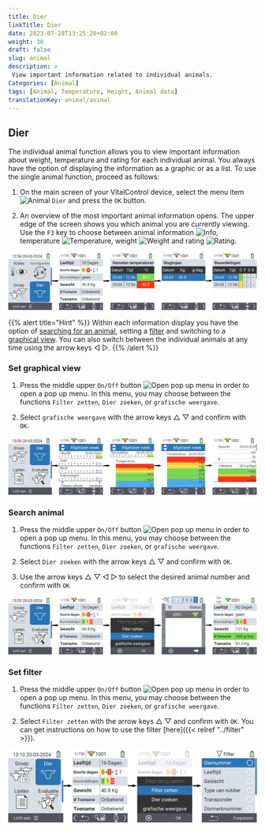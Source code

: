 ```yaml
---
title: Dier
linkTitle: Dier
date: 2023-07-28T13:25:28+02:00
weight: 30
draft: false
slug: animal
description: >
 View important information related to individual animals.
Categories: [Animal]
tags: [Animal, Temperature, Height, Animal data]
translationKey: animal/animal
---
```

## Dier

The individual animal function allows you to view important information about weight, temperature and rating for each individual animal. You always have the option of displaying the information as a graphic or as a list. To use the single animal function, proceed as follows:

1. On the main screen of your VitalControl device, select the menu item <img src="/icons/main/animal.svg" width="35" align="bottom" alt="Animal" /> `Dier` and press the `OK` button.

2. An overview of the most important animal information opens. The upper edge of the screen shows you which animal you are currently viewing. Use the `F3` key to choose between animal information <img src="/icons/footer/info.svg" width="20" align="bottom" alt="Info" />, temperature <img src="/icons/actions/temperature.svg" width="10" align="bottom" alt="Temperature" />, weight  <img src="/icons/actions/weight.svg" width="20" align="bottom" alt="Weight" /> and rating <img src="/icons/actions/rating.svg" width="25" align="bottom" alt="Rating" />.

 ![VitalControl: Menu Animal](images/list.png "Display as a list")

{{% alert title="Hint"  %}}
Within each information display you have the option of [searching for an animal](#search-animal), setting a [filter](#set-filter) and switching to a [graphical view](#set-graphical-view).
You can also switch between the individual animals at any time using the arrow keys ◁ ▷.
{{% /alert %}}

### Set graphical view

1. Press the middle upper `On/Off` button <img src="/icons/footer/search_chart.svg" width="40" align="bottom" alt="Open pop up menu" /> in order to open a pop up menu. In this menu, you may choose between the functions `Filter zetten`, `Dier zoeken`, or `grafische weergave`.

2. Select `grafische weergave` with the arrow keys △ ▽ and confirm with `OK`.

 ![VitalControl: Menu Animal](images/graphic.png "Representation as a graphic")

### Search animal

1. Press the middle upper `On/Off` button <img src="/icons/footer/search_chart.svg" width="40" align="bottom" alt="Open pop up menu" /> in order to open a pop up menu. In this menu, you may choose between the functions `Filter zetten`, `Dier zoeken`, or `grafische weergave`.

2. Select `Dier zoeken` with the arrow keys △ ▽ and confirm with `OK`.

3. Use the arrow keys △ ▽ ◁ ▷ to select the desired animal number and confirm with `OK`

 ![VitalControl: Menu Animal](images/search.png "Dier zoeken")

### Set filter

1. Press the middle upper `On/Off` button <img src="/icons/footer/search_chart.svg" width="40" align="bottom" alt="Open pop up menu" /> in order to open a pop up menu. In this menu, you may choose between the functions `Filter zetten`, `Dier zoeken`, or `grafische weergave`.

2. Select `Filter zetten` with the arrow keys △ ▽ and confirm with `OK`.
You can get instructions on how to use the filter [here]({{< relref "../filter" >}}).

 ![VitalControl: Menu Animal](images/filter.png "Filter zetten")
